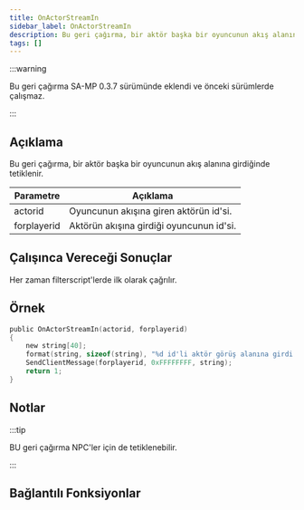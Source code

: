 ```yaml
---
title: OnActorStreamIn
sidebar_label: OnActorStreamIn
description: Bu geri çağırma, bir aktör başka bir oyuncunun akış alanına girdiğinde tetiklenir.
tags: []
---
```


:::warning

Bu geri çağırma SA-MP 0.3.7 sürümünde eklendi ve önceki sürümlerde çalışmaz.

:::

## Açıklama

Bu geri çağırma, bir aktör başka bir oyuncunun akış alanına girdiğinde tetiklenir.

| Parametre   | Açıklama                                 |
| ----------- | ---------------------------------------- |
| actorid     | Oyuncunun akışına giren aktörün id'si.   |
| forplayerid | Aktörün akışına girdiği oyuncunun id'si. |

## Çalışınca Vereceği Sonuçlar

Her zaman filterscript'lerde ilk olarak çağrılır.

## Örnek

```c
public OnActorStreamIn(actorid, forplayerid)
{
    new string[40];
    format(string, sizeof(string), "%d id'li aktör görüş alanına girdi.", actorid);
    SendClientMessage(forplayerid, 0xFFFFFFFF, string);
    return 1;
}
```

## Notlar

:::tip

BU geri çağırma NPC'ler için de tetiklenebilir.

:::

## Bağlantılı Fonksiyonlar
